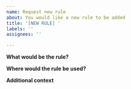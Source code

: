 ```yaml
---
name: Request new rule
about: You would like a new rule to be added
title: '[NEW RULE] '
labels: ''
assignees: ''

---
```


**What would be the rule?**

**Where would the rule be used?**

**Additional context**
